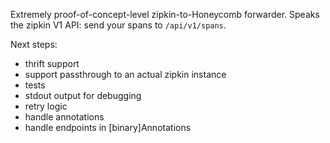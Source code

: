 Extremely proof-of-concept-level zipkin-to-Honeycomb forwarder. Speaks the
zipkin V1 API: send your spans to `/api/v1/spans`.

Next steps:

- thrift support
- support passthrough to an actual zipkin instance
- tests
- stdout output for debugging
- retry logic
- handle annotations
- handle endpoints in [binary]Annotations

